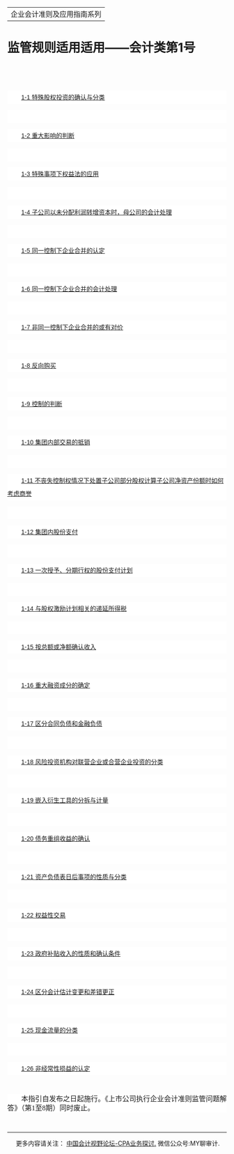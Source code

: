 ﻿<!DOCTYPE HTML PUBLIC "-//W3C//DTD HTML 4.0 Transitional//EN">
<HTML xmlns:o = "urn:schemas-microsoft-com:office:office"><HEAD><TITLE>监管规则适用适用——会计类第1号</TITLE>
<META content="text/html; charset=gb2312" http-equiv=Content-Type>
<META name=GENERATOR content="MSHTML 11.00.10570.1001"><LINK rel=stylesheet 
href="_template.css"></HEAD>
<BODY>
<DIV id=nsbanner>
<DIV id=bannerrow1>
<TABLE class=bannerparthead>
  <TBODY>
  <TR id=hdr>
    <TD class=runninghead noWrap>企业会计准则及应用指南系列</TD></TR></TBODY></TABLE></DIV>
<DIV id=titlerow>
<H1 class=dtH1>监管规则适用适用——会计类第1号</H1></DIV></DIV>
<DIV id=nstext><BR>
<P><SPAN 
style='FONT-SIZE: 10.5pt; FONT-FAMILY: "微软雅黑",sans-serif; mso-bidi-font-family: "Times New Roman"; mso-bidi-theme-font: minor-bidi; mso-font-kerning: 1.0pt; mso-ansi-language: EN-US; mso-fareast-language: ZH-CN; mso-bidi-language: AR-SA'></SPAN>&nbsp;</P><SPAN 
style='FONT-SIZE: 10.5pt; FONT-FAMILY: "微软雅黑",sans-serif; mso-bidi-font-family: "Times New Roman"; mso-bidi-theme-font: minor-bidi; mso-font-kerning: 1.0pt; mso-ansi-language: EN-US; mso-fareast-language: ZH-CN; mso-bidi-language: AR-SA'>
<P 
style="BACKGROUND: white; WORD-BREAK: break-all; LINE-HEIGHT: 22.5pt; TEXT-INDENT: 24pt"><A 
href="page_157.html"><FONT size=5><SPAN lang=EN-US 
style='FONT-SIZE: 10.5pt; FONT-FAMILY: "微软雅黑",sans-serif'>1-1 </SPAN><SPAN 
style='FONT-SIZE: 10.5pt; FONT-FAMILY: "微软雅黑",sans-serif'>特殊股权投资的确认与分类<SPAN 
lang=EN-US><o:p></o:p></SPAN></SPAN></FONT></A></P>
<P 
style="BACKGROUND: white; WORD-BREAK: break-all; LINE-HEIGHT: 22.5pt; TEXT-INDENT: 24pt"><SPAN 
lang=EN-US style='FONT-SIZE: 10.5pt; FONT-FAMILY: "微软雅黑",sans-serif'><o:p><FONT 
size=5>&nbsp;</FONT></o:p></SPAN></P>
<P 
style="BACKGROUND: white; WORD-BREAK: break-all; LINE-HEIGHT: 22.5pt; TEXT-INDENT: 24pt"><A 
href="page_158.html"><FONT size=5><SPAN lang=EN-US 
style='FONT-SIZE: 10.5pt; FONT-FAMILY: "微软雅黑",sans-serif'>1-2 </SPAN><SPAN 
style='FONT-SIZE: 10.5pt; FONT-FAMILY: "微软雅黑",sans-serif'>重大影响的判断<SPAN 
lang=EN-US><o:p></o:p></SPAN></SPAN></FONT></A></P>
<P 
style="BACKGROUND: white; WORD-BREAK: break-all; LINE-HEIGHT: 22.5pt; TEXT-INDENT: 24pt"><SPAN 
lang=EN-US style='FONT-SIZE: 10.5pt; FONT-FAMILY: "微软雅黑",sans-serif'><o:p><FONT 
size=5>&nbsp;</FONT></o:p></SPAN></P>
<P 
style="BACKGROUND: white; WORD-BREAK: break-all; LINE-HEIGHT: 22.5pt; TEXT-INDENT: 24pt"><A 
href="page_159.html"><FONT size=5><SPAN lang=EN-US 
style='FONT-SIZE: 10.5pt; FONT-FAMILY: "微软雅黑",sans-serif'>1-3 </SPAN><SPAN 
style='FONT-SIZE: 10.5pt; FONT-FAMILY: "微软雅黑",sans-serif'>特殊事项下权益法的应用<SPAN 
lang=EN-US><o:p></o:p></SPAN></SPAN></FONT></A></P>
<P 
style="BACKGROUND: white; WORD-BREAK: break-all; LINE-HEIGHT: 22.5pt; TEXT-INDENT: 24pt"><SPAN 
lang=EN-US style='FONT-SIZE: 10.5pt; FONT-FAMILY: "微软雅黑",sans-serif'><o:p><FONT 
size=5>&nbsp;</FONT></o:p></SPAN></P>
<P 
style="BACKGROUND: white; WORD-BREAK: break-all; LINE-HEIGHT: 22.5pt; TEXT-INDENT: 24pt"><A 
href="page_160.html"><FONT size=5><SPAN lang=EN-US 
style='FONT-SIZE: 10.5pt; FONT-FAMILY: "微软雅黑",sans-serif'>1-4 </SPAN><SPAN 
style='FONT-SIZE: 10.5pt; FONT-FAMILY: "微软雅黑",sans-serif'>子公司以未分配利润转增资本时，母公司的会计处理<SPAN 
lang=EN-US><o:p></o:p></SPAN></SPAN></FONT></A></P>
<P 
style="BACKGROUND: white; WORD-BREAK: break-all; LINE-HEIGHT: 22.5pt; TEXT-INDENT: 24pt"><SPAN 
lang=EN-US style='FONT-SIZE: 10.5pt; FONT-FAMILY: "微软雅黑",sans-serif'><o:p><FONT 
size=5>&nbsp;</FONT></o:p></SPAN></P>
<P 
style="BACKGROUND: white; WORD-BREAK: break-all; LINE-HEIGHT: 22.5pt; TEXT-INDENT: 24pt"><A 
href="page_161.html"><FONT size=5><SPAN lang=EN-US 
style='FONT-SIZE: 10.5pt; FONT-FAMILY: "微软雅黑",sans-serif'>1-5 </SPAN><SPAN 
style='FONT-SIZE: 10.5pt; FONT-FAMILY: "微软雅黑",sans-serif'>同一控制下企业合并的认定<SPAN 
lang=EN-US><o:p></o:p></SPAN></SPAN></FONT></A></P>
<P 
style="BACKGROUND: white; WORD-BREAK: break-all; LINE-HEIGHT: 22.5pt; TEXT-INDENT: 24pt"><SPAN 
lang=EN-US style='FONT-SIZE: 10.5pt; FONT-FAMILY: "微软雅黑",sans-serif'><o:p><FONT 
size=5>&nbsp;</FONT></o:p></SPAN></P>
<P 
style="BACKGROUND: white; WORD-BREAK: break-all; LINE-HEIGHT: 22.5pt; TEXT-INDENT: 24pt"><A 
href="page_162.html"><FONT size=5><SPAN lang=EN-US 
style='FONT-SIZE: 10.5pt; FONT-FAMILY: "微软雅黑",sans-serif'>1-6 </SPAN><SPAN 
style='FONT-SIZE: 10.5pt; FONT-FAMILY: "微软雅黑",sans-serif'>同一控制下企业合并的会计处理<SPAN 
lang=EN-US><o:p></o:p></SPAN></SPAN></FONT></A></P>
<P 
style="BACKGROUND: white; WORD-BREAK: break-all; LINE-HEIGHT: 22.5pt; TEXT-INDENT: 24pt"><SPAN 
lang=EN-US style='FONT-SIZE: 10.5pt; FONT-FAMILY: "微软雅黑",sans-serif'><o:p><FONT 
size=5>&nbsp;</FONT></o:p></SPAN></P>
<P 
style="BACKGROUND: white; WORD-BREAK: break-all; LINE-HEIGHT: 22.5pt; TEXT-INDENT: 24pt"><A 
href="page_163.html"><FONT size=5><SPAN lang=EN-US 
style='FONT-SIZE: 10.5pt; FONT-FAMILY: "微软雅黑",sans-serif'>1-7 </SPAN><SPAN 
style='FONT-SIZE: 10.5pt; FONT-FAMILY: "微软雅黑",sans-serif'>非同一控制下企业合并的或有对价<SPAN 
lang=EN-US><o:p></o:p></SPAN></SPAN></FONT></A></P>
<P 
style="BACKGROUND: white; WORD-BREAK: break-all; LINE-HEIGHT: 22.5pt; TEXT-INDENT: 24pt"><SPAN 
lang=EN-US style='FONT-SIZE: 10.5pt; FONT-FAMILY: "微软雅黑",sans-serif'><o:p><FONT 
size=5>&nbsp;</FONT></o:p></SPAN></P>
<P 
style="BACKGROUND: white; WORD-BREAK: break-all; LINE-HEIGHT: 22.5pt; TEXT-INDENT: 24pt"><A 
href="page_165.html"><FONT size=5><SPAN lang=EN-US 
style='FONT-SIZE: 10.5pt; FONT-FAMILY: "微软雅黑",sans-serif'>1-8 </SPAN><SPAN 
style='FONT-SIZE: 10.5pt; FONT-FAMILY: "微软雅黑",sans-serif'>反向购买<SPAN 
lang=EN-US><o:p></o:p></SPAN></SPAN></FONT></A></P>
<P 
style="BACKGROUND: white; WORD-BREAK: break-all; LINE-HEIGHT: 22.5pt; TEXT-INDENT: 24pt"><SPAN 
lang=EN-US style='FONT-SIZE: 10.5pt; FONT-FAMILY: "微软雅黑",sans-serif'><o:p><FONT 
size=5>&nbsp;</FONT></o:p></SPAN></P>
<P 
style="BACKGROUND: white; WORD-BREAK: break-all; LINE-HEIGHT: 22.5pt; TEXT-INDENT: 24pt"><A 
href="page_166.html"><FONT size=5><SPAN lang=EN-US 
style='FONT-SIZE: 10.5pt; FONT-FAMILY: "微软雅黑",sans-serif'>1-9 </SPAN><SPAN 
style='FONT-SIZE: 10.5pt; FONT-FAMILY: "微软雅黑",sans-serif'>控制的判断<SPAN 
lang=EN-US><o:p></o:p></SPAN></SPAN></FONT></A></P>
<P 
style="BACKGROUND: white; WORD-BREAK: break-all; LINE-HEIGHT: 22.5pt; TEXT-INDENT: 24pt"><SPAN 
lang=EN-US style='FONT-SIZE: 10.5pt; FONT-FAMILY: "微软雅黑",sans-serif'><o:p><FONT 
size=5>&nbsp;</FONT></o:p></SPAN></P>
<P 
style="BACKGROUND: white; WORD-BREAK: break-all; LINE-HEIGHT: 22.5pt; TEXT-INDENT: 24pt"><A 
href="page_167.html"><FONT size=5><SPAN lang=EN-US 
style='FONT-SIZE: 10.5pt; FONT-FAMILY: "微软雅黑",sans-serif'>1-10 </SPAN><SPAN 
style='FONT-SIZE: 10.5pt; FONT-FAMILY: "微软雅黑",sans-serif'>集团内部交易的抵销<SPAN 
lang=EN-US><o:p></o:p></SPAN></SPAN></FONT></A></P>
<P 
style="BACKGROUND: white; WORD-BREAK: break-all; LINE-HEIGHT: 22.5pt; TEXT-INDENT: 24pt"><SPAN 
lang=EN-US style='FONT-SIZE: 10.5pt; FONT-FAMILY: "微软雅黑",sans-serif'><o:p><FONT 
size=5>&nbsp;</FONT></o:p></SPAN></P>
<P 
style="BACKGROUND: white; WORD-BREAK: break-all; LINE-HEIGHT: 22.5pt; TEXT-INDENT: 24pt"><A 
href="page_168.html"><FONT size=5><SPAN lang=EN-US 
style='FONT-SIZE: 10.5pt; FONT-FAMILY: "微软雅黑",sans-serif'>1-11 </SPAN><SPAN 
style='FONT-SIZE: 10.5pt; FONT-FAMILY: "微软雅黑",sans-serif'>不丧失控制权情况下处置子公司部分股权计算子公司净资产份额时如何考虑商誉<SPAN 
lang=EN-US><o:p></o:p></SPAN></SPAN></FONT></A></P>
<P 
style="BACKGROUND: white; WORD-BREAK: break-all; LINE-HEIGHT: 22.5pt; TEXT-INDENT: 24pt"><SPAN 
lang=EN-US style='FONT-SIZE: 10.5pt; FONT-FAMILY: "微软雅黑",sans-serif'><o:p><FONT 
size=5>&nbsp;</FONT></o:p></SPAN></P>
<P 
style="BACKGROUND: white; WORD-BREAK: break-all; LINE-HEIGHT: 22.5pt; TEXT-INDENT: 24pt"><A 
href="page_169.html"><FONT size=5><SPAN lang=EN-US 
style='FONT-SIZE: 10.5pt; FONT-FAMILY: "微软雅黑",sans-serif'>1-12 </SPAN><SPAN 
style='FONT-SIZE: 10.5pt; FONT-FAMILY: "微软雅黑",sans-serif'>集团内股份支付<SPAN 
lang=EN-US><o:p></o:p></SPAN></SPAN></FONT></A></P>
<P 
style="BACKGROUND: white; WORD-BREAK: break-all; LINE-HEIGHT: 22.5pt; TEXT-INDENT: 24pt"><SPAN 
lang=EN-US style='FONT-SIZE: 10.5pt; FONT-FAMILY: "微软雅黑",sans-serif'><o:p><FONT 
size=5>&nbsp;</FONT></o:p></SPAN></P>
<P 
style="BACKGROUND: white; WORD-BREAK: break-all; LINE-HEIGHT: 22.5pt; TEXT-INDENT: 24pt"><A 
href="page_170.html"><FONT size=5><SPAN lang=EN-US 
style='FONT-SIZE: 10.5pt; FONT-FAMILY: "微软雅黑",sans-serif'>1-13 </SPAN><SPAN 
style='FONT-SIZE: 10.5pt; FONT-FAMILY: "微软雅黑",sans-serif'>一次授予、分期行权的股份支付计划<SPAN 
lang=EN-US><o:p></o:p></SPAN></SPAN></FONT></A></P>
<P 
style="BACKGROUND: white; WORD-BREAK: break-all; LINE-HEIGHT: 22.5pt; TEXT-INDENT: 24pt"><SPAN 
lang=EN-US style='FONT-SIZE: 10.5pt; FONT-FAMILY: "微软雅黑",sans-serif'><o:p><FONT 
size=5>&nbsp;</FONT></o:p></SPAN></P>
<P 
style="BACKGROUND: white; WORD-BREAK: break-all; LINE-HEIGHT: 22.5pt; TEXT-INDENT: 24pt"><A 
href="page_171.html"><FONT size=5><SPAN lang=EN-US 
style='FONT-SIZE: 10.5pt; FONT-FAMILY: "微软雅黑",sans-serif'>1-14 </SPAN><SPAN 
style='FONT-SIZE: 10.5pt; FONT-FAMILY: "微软雅黑",sans-serif'>与股权激励计划相关的递延所得税<SPAN 
lang=EN-US><o:p></o:p></SPAN></SPAN></FONT></A></P>
<P 
style="BACKGROUND: white; WORD-BREAK: break-all; LINE-HEIGHT: 22.5pt; TEXT-INDENT: 24pt"><SPAN 
lang=EN-US style='FONT-SIZE: 10.5pt; FONT-FAMILY: "微软雅黑",sans-serif'><o:p><FONT 
size=5>&nbsp;</FONT></o:p></SPAN></P>
<P 
style="BACKGROUND: white; WORD-BREAK: break-all; LINE-HEIGHT: 22.5pt; TEXT-INDENT: 24pt"><A 
href="page_172.html"><FONT size=5><SPAN lang=EN-US 
style='FONT-SIZE: 10.5pt; FONT-FAMILY: "微软雅黑",sans-serif'>1-15 </SPAN><SPAN 
style='FONT-SIZE: 10.5pt; FONT-FAMILY: "微软雅黑",sans-serif'>按总额或净额确认收入<SPAN 
lang=EN-US><o:p></o:p></SPAN></SPAN></FONT></A></P>
<P 
style="BACKGROUND: white; WORD-BREAK: break-all; LINE-HEIGHT: 22.5pt; TEXT-INDENT: 24pt"><SPAN 
lang=EN-US style='FONT-SIZE: 10.5pt; FONT-FAMILY: "微软雅黑",sans-serif'><o:p><FONT 
size=5>&nbsp;</FONT></o:p></SPAN></P>
<P 
style="BACKGROUND: white; WORD-BREAK: break-all; LINE-HEIGHT: 22.5pt; TEXT-INDENT: 24pt"><A 
href="page_173.html"><FONT size=5><SPAN lang=EN-US 
style='FONT-SIZE: 10.5pt; FONT-FAMILY: "微软雅黑",sans-serif'>1-16 </SPAN><SPAN 
style='FONT-SIZE: 10.5pt; FONT-FAMILY: "微软雅黑",sans-serif'>重大融资成分的确定<SPAN 
lang=EN-US><o:p></o:p></SPAN></SPAN></FONT></A></P>
<P 
style="BACKGROUND: white; WORD-BREAK: break-all; LINE-HEIGHT: 22.5pt; TEXT-INDENT: 24pt"><SPAN 
lang=EN-US style='FONT-SIZE: 10.5pt; FONT-FAMILY: "微软雅黑",sans-serif'><o:p><FONT 
size=5>&nbsp;</FONT></o:p></SPAN></P>
<P 
style="BACKGROUND: white; WORD-BREAK: break-all; LINE-HEIGHT: 22.5pt; TEXT-INDENT: 24pt"><A 
href="page_174.html"><FONT size=5><SPAN lang=EN-US 
style='FONT-SIZE: 10.5pt; FONT-FAMILY: "微软雅黑",sans-serif'>1-17 </SPAN><SPAN 
style='FONT-SIZE: 10.5pt; FONT-FAMILY: "微软雅黑",sans-serif'>区分合同负债和金融负债<SPAN 
lang=EN-US><o:p></o:p></SPAN></SPAN></FONT></A></P>
<P 
style="BACKGROUND: white; WORD-BREAK: break-all; LINE-HEIGHT: 22.5pt; TEXT-INDENT: 24pt"><SPAN 
lang=EN-US style='FONT-SIZE: 10.5pt; FONT-FAMILY: "微软雅黑",sans-serif'><o:p><FONT 
size=5>&nbsp;</FONT></o:p></SPAN></P>
<P 
style="BACKGROUND: white; WORD-BREAK: break-all; LINE-HEIGHT: 22.5pt; TEXT-INDENT: 24pt"><A 
href="page_175.html"><FONT size=5><SPAN lang=EN-US 
style='FONT-SIZE: 10.5pt; FONT-FAMILY: "微软雅黑",sans-serif'>1-18 </SPAN><SPAN 
style='FONT-SIZE: 10.5pt; FONT-FAMILY: "微软雅黑",sans-serif'>风险投资机构对联营企业或合营企业投资的分类<SPAN 
lang=EN-US><o:p></o:p></SPAN></SPAN></FONT></A></P>
<P 
style="BACKGROUND: white; WORD-BREAK: break-all; LINE-HEIGHT: 22.5pt; TEXT-INDENT: 24pt"><SPAN 
lang=EN-US style='FONT-SIZE: 10.5pt; FONT-FAMILY: "微软雅黑",sans-serif'><o:p><FONT 
size=5>&nbsp;</FONT></o:p></SPAN></P>
<P 
style="BACKGROUND: white; WORD-BREAK: break-all; LINE-HEIGHT: 22.5pt; TEXT-INDENT: 24pt"><A 
href="page_176.html"><FONT size=5><SPAN lang=EN-US 
style='FONT-SIZE: 10.5pt; FONT-FAMILY: "微软雅黑",sans-serif'>1-19 </SPAN><SPAN 
style='FONT-SIZE: 10.5pt; FONT-FAMILY: "微软雅黑",sans-serif'>嵌入衍生工具的分拆与计量<SPAN 
lang=EN-US><o:p></o:p></SPAN></SPAN></FONT></A></P>
<P 
style="BACKGROUND: white; WORD-BREAK: break-all; LINE-HEIGHT: 22.5pt; TEXT-INDENT: 24pt"><SPAN 
lang=EN-US style='FONT-SIZE: 10.5pt; FONT-FAMILY: "微软雅黑",sans-serif'><o:p><FONT 
size=5>&nbsp;</FONT></o:p></SPAN></P>
<P 
style="BACKGROUND: white; WORD-BREAK: break-all; LINE-HEIGHT: 22.5pt; TEXT-INDENT: 24pt"><A 
href="page_177.html"><FONT size=5><SPAN lang=EN-US 
style='FONT-SIZE: 10.5pt; FONT-FAMILY: "微软雅黑",sans-serif'>1-20 </SPAN><SPAN 
style='FONT-SIZE: 10.5pt; FONT-FAMILY: "微软雅黑",sans-serif'>债务重组收益的确认<SPAN 
lang=EN-US><o:p></o:p></SPAN></SPAN></FONT></A></P>
<P 
style="BACKGROUND: white; WORD-BREAK: break-all; LINE-HEIGHT: 22.5pt; TEXT-INDENT: 24pt"><SPAN 
lang=EN-US style='FONT-SIZE: 10.5pt; FONT-FAMILY: "微软雅黑",sans-serif'><o:p><FONT 
size=5>&nbsp;</FONT></o:p></SPAN></P>
<P 
style="BACKGROUND: white; WORD-BREAK: break-all; LINE-HEIGHT: 22.5pt; TEXT-INDENT: 24pt"><A 
href="page_178.html"><FONT size=5><SPAN lang=EN-US 
style='FONT-SIZE: 10.5pt; FONT-FAMILY: "微软雅黑",sans-serif'>1-21 </SPAN><SPAN 
style='FONT-SIZE: 10.5pt; FONT-FAMILY: "微软雅黑",sans-serif'>资产负债表日后事项的性质与分类<SPAN 
lang=EN-US><o:p></o:p></SPAN></SPAN></FONT></A></P>
<P 
style="BACKGROUND: white; WORD-BREAK: break-all; LINE-HEIGHT: 22.5pt; TEXT-INDENT: 24pt"><SPAN 
lang=EN-US style='FONT-SIZE: 10.5pt; FONT-FAMILY: "微软雅黑",sans-serif'><o:p><FONT 
size=5>&nbsp;</FONT></o:p></SPAN></P>
<P 
style="BACKGROUND: white; WORD-BREAK: break-all; LINE-HEIGHT: 22.5pt; TEXT-INDENT: 24pt"><A 
href="page_179.html"><FONT size=5><SPAN lang=EN-US 
style='FONT-SIZE: 10.5pt; FONT-FAMILY: "微软雅黑",sans-serif'>1-22 </SPAN><SPAN 
style='FONT-SIZE: 10.5pt; FONT-FAMILY: "微软雅黑",sans-serif'>权益性交易<SPAN 
lang=EN-US><o:p></o:p></SPAN></SPAN></FONT></A></P>
<P 
style="BACKGROUND: white; WORD-BREAK: break-all; LINE-HEIGHT: 22.5pt; TEXT-INDENT: 24pt"><SPAN 
lang=EN-US style='FONT-SIZE: 10.5pt; FONT-FAMILY: "微软雅黑",sans-serif'><o:p><FONT 
size=5>&nbsp;</FONT></o:p></SPAN></P>
<P 
style="BACKGROUND: white; WORD-BREAK: break-all; LINE-HEIGHT: 22.5pt; TEXT-INDENT: 24pt"><A 
href="page_180.html"><FONT size=5><SPAN lang=EN-US 
style='FONT-SIZE: 10.5pt; FONT-FAMILY: "微软雅黑",sans-serif'>1-23 </SPAN><SPAN 
style='FONT-SIZE: 10.5pt; FONT-FAMILY: "微软雅黑",sans-serif'>政府补贴收入的性质和确认条件<SPAN 
lang=EN-US><o:p></o:p></SPAN></SPAN></FONT></A></P>
<P 
style="BACKGROUND: white; WORD-BREAK: break-all; LINE-HEIGHT: 22.5pt; TEXT-INDENT: 24pt"><SPAN 
lang=EN-US style='FONT-SIZE: 10.5pt; FONT-FAMILY: "微软雅黑",sans-serif'><o:p><FONT 
size=5>&nbsp;</FONT></o:p></SPAN></P>
<P 
style="BACKGROUND: white; WORD-BREAK: break-all; LINE-HEIGHT: 22.5pt; TEXT-INDENT: 24pt"><A 
href="page_181.html"><FONT size=5><SPAN lang=EN-US 
style='FONT-SIZE: 10.5pt; FONT-FAMILY: "微软雅黑",sans-serif'>1-24 </SPAN><SPAN 
style='FONT-SIZE: 10.5pt; FONT-FAMILY: "微软雅黑",sans-serif'>区分会计估计变更和差错更正<SPAN 
lang=EN-US><o:p></o:p></SPAN></SPAN></FONT></A></P>
<P 
style="BACKGROUND: white; WORD-BREAK: break-all; LINE-HEIGHT: 22.5pt; TEXT-INDENT: 24pt"><SPAN 
lang=EN-US style='FONT-SIZE: 10.5pt; FONT-FAMILY: "微软雅黑",sans-serif'><o:p><FONT 
size=5>&nbsp;</FONT></o:p></SPAN></P>
<P 
style="BACKGROUND: white; WORD-BREAK: break-all; LINE-HEIGHT: 22.5pt; TEXT-INDENT: 24pt"><A 
href="page_182.html"><FONT size=5><SPAN lang=EN-US 
style='FONT-SIZE: 10.5pt; FONT-FAMILY: "微软雅黑",sans-serif'>1-25 </SPAN><SPAN 
style='FONT-SIZE: 10.5pt; FONT-FAMILY: "微软雅黑",sans-serif'>现金流量的分类<SPAN 
lang=EN-US><o:p></o:p></SPAN></SPAN></FONT></A></P>
<P 
style="BACKGROUND: white; WORD-BREAK: break-all; LINE-HEIGHT: 22.5pt; TEXT-INDENT: 24pt"><SPAN 
lang=EN-US style='FONT-SIZE: 10.5pt; FONT-FAMILY: "微软雅黑",sans-serif'><o:p><FONT 
size=5>&nbsp;</FONT></o:p></SPAN></P>
<P 
style="BACKGROUND: white; WORD-BREAK: break-all; LINE-HEIGHT: 22.5pt; TEXT-INDENT: 24pt"><A 
href="page_183.html"><FONT size=5><SPAN lang=EN-US 
style='FONT-SIZE: 10.5pt; FONT-FAMILY: "微软雅黑",sans-serif'>1-26 </SPAN><SPAN 
style='FONT-SIZE: 10.5pt; FONT-FAMILY: "微软雅黑",sans-serif'>非经常性损益的认定<SPAN 
lang=EN-US><o:p></o:p></SPAN></SPAN></FONT></A></P>
<P>&nbsp;</P>
<P 
style="BACKGROUND: white; MARGIN: 0cm 0cm 0pt; LINE-HEIGHT: 150%; TEXT-INDENT: 24pt"><SPAN 
style="mso-ascii-font-family: 宋体; mso-ascii-theme-font: major-fareast; mso-fareast-theme-font: major-fareast; mso-hansi-font-family: 宋体; mso-hansi-theme-font: major-fareast; mso-fareast-font-family: 宋体"><FONT 
size=3 face=宋体>本指引自发布之日起施行。《上市公司执行企业会计准则监管问题解答》（第<SPAN lang=EN-US>1</SPAN>至<SPAN 
lang=EN-US>8</SPAN>期）同时废止。</FONT><SPAN 
lang=EN-US><o:p></o:p></SPAN></SPAN></P></SPAN>
<P><SPAN 
style='FONT-SIZE: 10.5pt; FONT-FAMILY: "微软雅黑",sans-serif; mso-bidi-font-family: "Times New Roman"; mso-bidi-theme-font: minor-bidi; mso-font-kerning: 1.0pt; mso-ansi-language: EN-US; mso-fareast-language: ZH-CN; mso-bidi-language: AR-SA'></SPAN>&nbsp;</P>
<P>
<HR>

<P></P></DIV>
<DIV class=footer>
<P>&nbsp;&nbsp;&nbsp;&nbsp;&nbsp;更多内容请关注： <A 
href="https://bbs.esnai.com/thread-5354530-1-3.html" 
target=_blank>中国会计视野论坛-CPA业务探讨.</A> 微信公众号:MY聊审计.</P></DIV></BODY></HTML>
